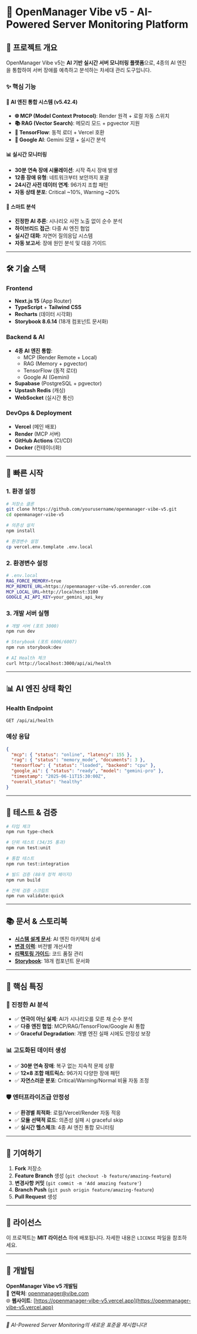 # 🤖 OpenManager Vibe v5 - AI-Powered Server Monitoring Platform

## 🚀 **프로젝트 개요**

OpenManager Vibe v5는 **AI 기반 실시간 서버 모니터링 플랫폼**으로, 4종의 AI 엔진을 통합하여 서버 장애를 예측하고 분석하는 차세대 관리 도구입니다.

### ✨ **핵심 기능**

#### **🧠 AI 엔진 통합 시스템 (v5.42.4)**

- **🌐 MCP (Model Context Protocol)**: Render 원격 + 로컬 자동 스위치
- **📚 RAG (Vector Search)**: 메모리 모드 + pgvector 지원
- **🔬 TensorFlow**: 동적 로더 + Vercel 호환
- **🤖 Google AI**: Gemini 모델 + 실시간 분석

#### **📊 실시간 모니터링**

- **30분 연속 장애 시뮬레이션**: 시작 즉시 장애 발생
- **12종 장애 유형**: 네트워크부터 보안까지 포괄
- **24시간 사전 데이터 연계**: 96가지 조합 패턴
- **자동 상태 분포**: Critical ~10%, Warning ~20%

#### **🎯 스마트 분석**

- **진정한 AI 추론**: 시나리오 사전 노출 없이 순수 분석
- **하이브리드 접근**: 다중 AI 엔진 협업
- **실시간 대화**: 자연어 질의응답 시스템
- **자동 보고서**: 장애 원인 분석 및 대응 가이드

---

## 🛠️ **기술 스택**

### **Frontend**

- **Next.js 15** (App Router)
- **TypeScript** + **Tailwind CSS**
- **Recharts** (데이터 시각화)
- **Storybook 8.6.14** (18개 컴포넌트 문서화)

### **Backend & AI**

- **4종 AI 엔진 통합**:
  - MCP (Render Remote + Local)
  - RAG (Memory + pgvector)
  - TensorFlow (동적 로더)
  - Google AI (Gemini)
- **Supabase** (PostgreSQL + pgvector)
- **Upstash Redis** (캐싱)
- **WebSocket** (실시간 통신)

### **DevOps & Deployment**

- **Vercel** (메인 배포)
- **Render** (MCP 서버)
- **GitHub Actions** (CI/CD)
- **Docker** (컨테이너화)

---

## 🚀 **빠른 시작**

### **1. 환경 설정**

```bash
# 저장소 클론
git clone https://github.com/yourusername/openmanager-vibe-v5.git
cd openmanager-vibe-v5

# 의존성 설치
npm install

# 환경변수 설정
cp vercel.env.template .env.local
```

### **2. 환경변수 설정**

```bash
# .env.local
RAG_FORCE_MEMORY=true
MCP_REMOTE_URL=https://openmanager-vibe-v5.onrender.com
MCP_LOCAL_URL=http://localhost:3100
GOOGLE_AI_API_KEY=your_gemini_api_key
```

### **3. 개발 서버 실행**

```bash
# 개발 서버 (포트 3000)
npm run dev

# Storybook (포트 6006/6007)
npm run storybook:dev

# AI Health 체크
curl http://localhost:3000/api/ai/health
```

---

## 📊 **AI 엔진 상태 확인**

### **Health Endpoint**

```bash
GET /api/ai/health
```

### **예상 응답**

```json
{
  "mcp": { "status": "online", "latency": 155 },
  "rag": { "status": "memory_mode", "documents": 3 },
  "tensorflow": { "status": "loaded", "backend": "cpu" },
  "google_ai": { "status": "ready", "model": "gemini-pro" },
  "timestamp": "2025-06-11T15:30:00Z",
  "overall_status": "healthy"
}
```

---

## 🧪 **테스트 & 검증**

```bash
# 타입 체크
npm run type-check

# 단위 테스트 (34/35 통과)
npm run test:unit

# 통합 테스트
npm run test:integration

# 빌드 검증 (88개 정적 페이지)
npm run build

# 전체 검증 스크립트
npm run validate:quick
```

---

## 📚 **문서 & 스토리북**

- **[시스템 설계 문서](./SYSTEM_DESIGN.md)**: AI 엔진 아키텍처 상세
- **[변경 이력](./CHANGELOG.md)**: 버전별 개선사항
- **[리팩토링 가이드](./REFACTORING_GUIDE.md)**: 코드 품질 관리
- **[Storybook](http://localhost:6006)**: 18개 컴포넌트 문서화

---

## 🎯 **핵심 특징**

### **🧠 진정한 AI 분석**

- ✅ **연극이 아닌 실제**: AI가 시나리오를 모른 채 순수 분석
- ✅ **다중 엔진 협업**: MCP/RAG/TensorFlow/Google AI 통합
- ✅ **Graceful Degradation**: 개별 엔진 실패 시에도 안정성 보장

### **📊 고도화된 데이터 생성**

- ✅ **30분 연속 장애**: 복구 없는 지속적 문제 상황
- ✅ **12×8 조합 매트릭스**: 96가지 다양한 장애 패턴
- ✅ **자연스러운 분포**: Critical/Warning/Normal 비율 자동 조정

### **🛡️ 엔터프라이즈급 안정성**

- ✅ **환경별 최적화**: 로컬/Vercel/Render 자동 적응
- ✅ **모듈 선택적 로드**: 의존성 실패 시 graceful skip
- ✅ **실시간 헬스체크**: 4종 AI 엔진 통합 모니터링

---

## 🤝 **기여하기**

1. **Fork** 저장소
2. **Feature Branch** 생성 (`git checkout -b feature/amazing-feature`)
3. **변경사항 커밋** (`git commit -m 'Add amazing feature'`)
4. **Branch Push** (`git push origin feature/amazing-feature`)
5. **Pull Request** 생성

---

## 📄 **라이선스**

이 프로젝트는 **MIT 라이선스** 하에 배포됩니다. 자세한 내용은 `LICENSE` 파일을 참조하세요.

---

## 👥 **개발팀**

**OpenManager Vibe v5 개발팀**  
📧 **연락처**: [openmanager@vibe.com](mailto:openmanager@vibe.com)  
🌐 **웹사이트**: [https://openmanager-vibe-v5.vercel.app](https://openmanager-vibe-v5.vercel.app)

---

_🚀 AI-Powered Server Monitoring의 새로운 표준을 제시합니다!_
